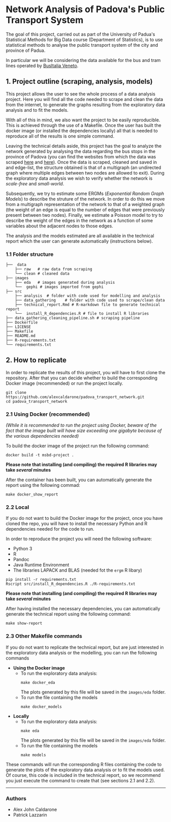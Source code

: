 # Network Analysis of Padova's Public Transport System

The goal of this project, carried out as part of the University of Padua's Statistical Methods for Big Data course (Department of Statistics), is to use statistical methods to analyse the public transport system of the city and province of Padua.

In particular we will be considering the data available for the bus and tram lines operated by [BusItalia Veneto](https://www.fsbusitalia.it/content/fsbusitalia/it/veneto.html). 


## 1. Project outline (scraping, analysis, models)
This project allows the user to see the whole process of a data analysis project. Here you will find all the code needed to scrape and clean the data from the internet, to generate the graphs resulting from the exploratory data analysis and to fit the models. 

With all of this in mind, we also want the project to be easily reproducible. This is achieved through the use of a Makefile. Once the user has built the docker image (or installed the dependencies locally) all that is needed to reproduce all of the results is one simple command.

Leaving the technical details aside, this project has the goal to analyze the network generated by analysing the data regarding the bus stops in the province of Padova (you can find the websites from which the data was scraped [here](https://www.fsbusitalia.it/content/fsbusitalia/it/veneto/orari-e-linee/urbani-padova-e-linee-colli-dal-13-settembre-2023.html) and [here](https://www.fsbusitalia.it/content/fsbusitalia/it/veneto/orari-e-linee/extraurbani-padova-dal-13-settembre-2023.html)). Once the data is scraped, cleaned and saved in and edge-list, the structure obtained is that of a multigraph (an undirected graph where multiple edges between two nodes are allowed to exit). During the exploratory data analysis we wish to verify whether the network is _scale-free_ and _small-world_. 

Subsequently, we try to estimate some ERGMs (_Exponential Random Graph Models_) to describe the struture of the network. In order to do this we move from a multigraph representation of the network to that of a weighted graph (the weight of an edge is equal to the number of edges that were previously present between two nodes). Finally, we estimate a Poisson model to try to describe the weight of the edges in the network as a function of some variables about the adjacent nodes to those edges.

The analysis and the models estimated are all available in the technical report which the user can generate automatically (instructions below).

### 1.1 Folder structure
```
├──  data
    ├── raw   # raw data from scraping
    └── clean # cleaned data
├── images
    ├── eda   # images generated during analysis
    └──  gephi # images imported from gephi
├── src
    ├── analysis  # folder with code used for modelling and analysis
    ├── data_gathering    # folder with code used to scrape/clean data
    ├── technical_report.Rmd # R-markdown file to generate technical report
    └──  install_R_dependencies.R # file to install R libraries
├── data_gathering_cleaning_pipeline.sh # scraping pipeline
├── Dockerfile
├── LICENSE
├── Makefile
├── README.md
├── R-requirements.txt
└── requirements.txt
```

## 2. How to replicate

In order to replicate the results of this project, you will have to first clone the repository. After that you can decide whether to build the corresponding Docker image (recommended) or run the project locally.

```
git clone https://github.com/alexcaldarone/padova_transport_network.git
cd padova_transport_network
```

### 2.1 Using Docker (recommended)
_(While it is recommended to run the project using Docker, beware of the fact that the image built will have size exceeding one gigabyte because of the various dependencies needed)_

To build the docker image of the project run the following command:
```
docker build -t msbd-project .
```
**Please note that installing (and compiling) the required R libraries may take _several_ minutes**

After the container has been built, you can automatically generate the report using the following commad:
```
make docker_show_report
```

### 2.2 Local
If you do not want to build the Docker image for the project, once you have cloned the repo, you will have to install the necessary Python and R dependencies needed for the code to run.

In order to reproduce the project you will need the following software:
- Python 3
- R
- Pandoc
- Java Runtime Environment
- The libraries LAPACK and BLAS (needed fot the `ergm` R libary)

```
pip install -r requirements.txt
Rscript src/install_R_dependencies.R ./R-requirements.txt
```
**Please note that installing (and compiling) the required R libraries may take _several_ minutes**

After having installed the necessary dependencies, you can automatically generate the technical report using the following command:
```
make show-report
```

### 2.3 Other Makefile commands

If you do not want to replicate the technical report, but are just interested in the exploratory data analysis or the modelling, you can run the following commands

- **Using the Docker image**
    - To run the exploratory data analysis: 
        ```
        make docker_eda
        ``` 
        The plots generated by this file will be saved in the `images/eda` folder.
    - To run the file containing the models
        ```
        make docker_models
        ```
- **Locally**
    - To run the exploratory data analysis: 
        ```
        make eda
        ``` 
        The plots generated by this file will be saved in the `images/eda` folder.
    - To run the file containing the models
        ```
        make models
        ```

These commands will run the corresponding R files containing the code to generate the plots of the exploratory data analysis or to fit the models used. Of course, this code is included in the technical report, so we recommend you just execute the command to create that (see sections 2.1 and 2.2).

---
### Authors
- Alex John Caldarone
- Patrick Lazzarin